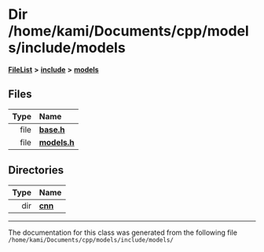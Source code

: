 

# Dir /home/kami/Documents/cpp/models/include/models



[**FileList**](files.md) **>** [**include**](dir_d44c64559bbebec7f509842c48db8b23.md) **>** [**models**](dir_828b612f8450ccb3091aade92090c8e3.md)












## Files

| Type | Name |
| ---: | :--- |
| file | [**base.h**](models_2base_8h.md) <br> |
| file | [**models.h**](models_8h.md) <br> |


## Directories

| Type | Name |
| ---: | :--- |
| dir | [**cnn**](dir_40be95ab8912b8deac694fbe2f8f2654.md) <br> |

























































------------------------------
The documentation for this class was generated from the following file `/home/kami/Documents/cpp/models/include/models/`

